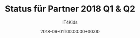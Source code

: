 ---
title: "Status für Partner 2018 Q1 & Q2"
date: 2018-06-01T00:00:00+00:00
startDate: 2018-01-01T00:00:00+00:00
draft: false
author: "IT4Kids"
kidsCount: 400
customerCount: 18
ogsCustomerCount: 16
regularCustomerCount: 0
licensedCustomerCount: 0
eventCustomerCount: 2
stateCount: 1
tutorCount: 7
newTutorCount: 3
---